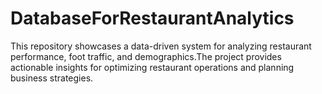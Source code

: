 # DatabaseForRestaurantAnalytics
 This repository showcases a data-driven system for analyzing restaurant performance, foot traffic, and demographics.The project provides actionable insights for optimizing restaurant operations and planning business strategies.
